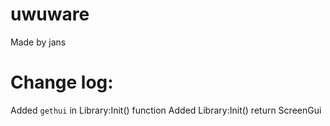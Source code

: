 # uwuware
Made by jans

# Change log:
Added `gethui` in Library:Init() function
Added Library:Init() return ScreenGui

